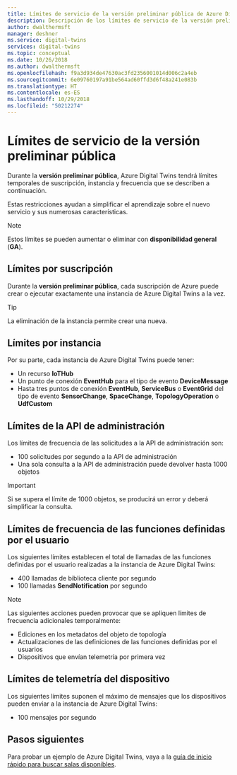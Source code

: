 ```yaml
---
title: Límites de servicio de la versión preliminar pública de Azure Digital Twins | Microsoft Docs
description: Descripción de los límites de servicio de la versión preliminar pública de Azure Digital Twins
author: dwalthermsft
manager: deshner
ms.service: digital-twins
services: digital-twins
ms.topic: conceptual
ms.date: 10/26/2018
ms.author: dwalthermsft
ms.openlocfilehash: f9a3d934de47630ac3fd2356001014d006c2a4eb
ms.sourcegitcommit: 6e09760197a91be564ad60ffd3d6f48a241e083b
ms.translationtype: HT
ms.contentlocale: es-ES
ms.lasthandoff: 10/29/2018
ms.locfileid: "50212274"
---
```

# <a name="public-preview-service-limits"></a>Límites de servicio de la versión preliminar pública

Durante la **versión preliminar pública**, Azure Digital Twins tendrá límites temporales de suscripción, instancia y frecuencia que se describen a continuación.

Estas restricciones ayudan a simplificar el aprendizaje sobre el nuevo servicio y sus numerosas características.

> [!NOTE]
> Estos límites se pueden aumentar o eliminar con **disponibilidad general** (**GA**).

## <a name="per-subscription-limits"></a>Límites por suscripción

Durante la **versión preliminar pública**, cada suscripción de Azure puede crear o ejecutar exactamente una instancia de Azure Digital Twins a la vez.

> [!TIP]
> La eliminación de la instancia permite crear una nueva.

## <a name="per-instance-limits"></a>Límites por instancia

Por su parte, cada instancia de Azure Digital Twins puede tener:

- Un recurso **IoTHub**
- Un punto de conexión **EventHub** para el tipo de evento **DeviceMessage**
- Hasta tres puntos de conexión **EventHub**, **ServiceBus** o **EventGrid** del tipo de evento **SensorChange**, **SpaceChange**, **TopologyOperation** o **UdfCustom**

## <a name="management-api-limits"></a>Límites de la API de administración

Los límites de frecuencia de las solicitudes a la API de administración son:

- 100 solicitudes por segundo a la API de administración
- Una sola consulta a la API de administración puede devolver hasta 1000 objetos

> [!IMPORTANT]
> Si se supera el límite de 1000 objetos, se producirá un error y deberá simplificar la consulta.

## <a name="udf-rate-limits"></a>Límites de frecuencia de las funciones definidas por el usuario

Los siguientes límites establecen el total de llamadas de las funciones definidas por el usuario realizadas a la instancia de Azure Digital Twins:

- 400 llamadas de biblioteca cliente por segundo
- 100 llamadas **SendNotification** por segundo

> [!NOTE]
> Las siguientes acciones pueden provocar que se apliquen límites de frecuencia adicionales temporalmente:
> - Ediciones en los metadatos del objeto de topología
> - Actualizaciones de las definiciones de las funciones definidas por el usuarios
> - Dispositivos que envían telemetría por primera vez

## <a name="device-telemetry-limits"></a>Límites de telemetría del dispositivo

Los siguientes límites suponen el máximo de mensajes que los dispositivos pueden enviar a la instancia de Azure Digital Twins:

- 100 mensajes por segundo

## <a name="next-steps"></a>Pasos siguientes

Para probar un ejemplo de Azure Digital Twins, vaya a la [guía de inicio rápido para buscar salas disponibles](./quickstart-view-occupancy-dotnet.md).